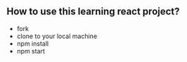 
## How to use this learning react project?

-   fork
-   clone to your local machine
-   npm install
-   npm start

